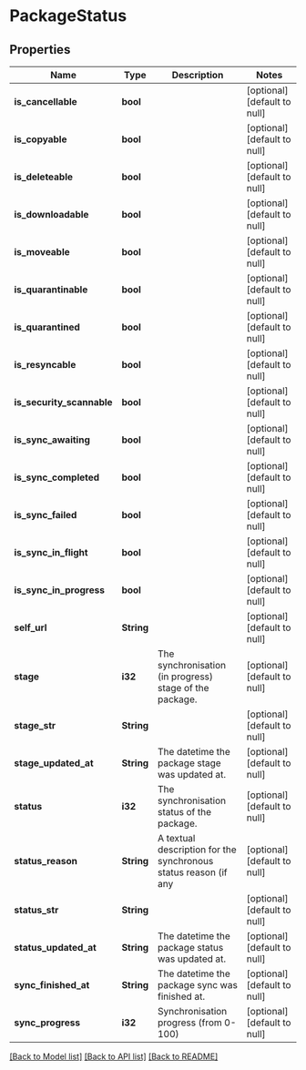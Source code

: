 # PackageStatus

## Properties
Name | Type | Description | Notes
------------ | ------------- | ------------- | -------------
**is_cancellable** | **bool** |  | [optional] [default to null]
**is_copyable** | **bool** |  | [optional] [default to null]
**is_deleteable** | **bool** |  | [optional] [default to null]
**is_downloadable** | **bool** |  | [optional] [default to null]
**is_moveable** | **bool** |  | [optional] [default to null]
**is_quarantinable** | **bool** |  | [optional] [default to null]
**is_quarantined** | **bool** |  | [optional] [default to null]
**is_resyncable** | **bool** |  | [optional] [default to null]
**is_security_scannable** | **bool** |  | [optional] [default to null]
**is_sync_awaiting** | **bool** |  | [optional] [default to null]
**is_sync_completed** | **bool** |  | [optional] [default to null]
**is_sync_failed** | **bool** |  | [optional] [default to null]
**is_sync_in_flight** | **bool** |  | [optional] [default to null]
**is_sync_in_progress** | **bool** |  | [optional] [default to null]
**self_url** | **String** |  | [optional] [default to null]
**stage** | **i32** | The synchronisation (in progress) stage of the package. | [optional] [default to null]
**stage_str** | **String** |  | [optional] [default to null]
**stage_updated_at** | **String** | The datetime the package stage was updated at. | [optional] [default to null]
**status** | **i32** | The synchronisation status of the package. | [optional] [default to null]
**status_reason** | **String** | A textual description for the synchronous status reason (if any | [optional] [default to null]
**status_str** | **String** |  | [optional] [default to null]
**status_updated_at** | **String** | The datetime the package status was updated at. | [optional] [default to null]
**sync_finished_at** | **String** | The datetime the package sync was finished at. | [optional] [default to null]
**sync_progress** | **i32** | Synchronisation progress (from 0-100) | [optional] [default to null]

[[Back to Model list]](../README.md#documentation-for-models) [[Back to API list]](../README.md#documentation-for-api-endpoints) [[Back to README]](../README.md)


